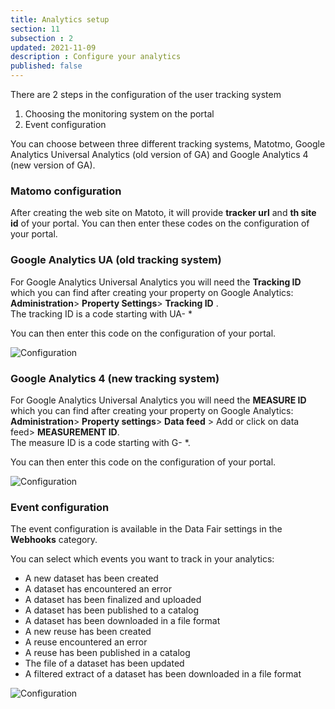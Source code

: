 ```yaml
---
title: Analytics setup
section: 11
subsection : 2
updated: 2021-11-09
description : Configure your analytics
published: false
---
```


There are 2 steps in the  configuration of the user tracking system
1. Choosing the monitoring system on the portal
2. Event configuration

You can choose between three different tracking systems, Matotmo, Google Analytics Universal Analytics (old version of GA) and Google Analytics 4 (new version of GA).

### Matomo configuration

After creating the web site on Matoto, it will provide **tracker url** and **th site id** of your portal. You can then enter these codes on the configuration of your portal.

### Google Analytics UA (old tracking system)

For Google Analytics Universal Analytics you will need the **Tracking ID** which you can find after creating your property on Google Analytics: **Administration**> **Property Settings**> **Tracking ID** .  
The tracking ID is a code starting with UA- *

You can then enter this code on the configuration of your portal.

![Configuration](./images/user-guide/config-GA-1.jpg)

### Google Analytics 4 (new tracking system)

For Google Analytics Universal Analytics you will need the **MEASURE ID** which you can find after creating your property on Google Analytics: **Administration**> **Property settings**> **Data feed** > Add or click on data feed> **MEASUREMENT ID**.  
The measure ID is a code starting with G- *.

You can then enter this code on the configuration of your portal.

![Configuration](./images/user-guide/config-GA4.jpg)

### Event configuration

The event configuration is available in the Data Fair settings in the **Webhooks** category.

You can select which events you want to track in your analytics:
* A new dataset has been created
* A dataset has encountered an error
* A dataset has been finalized and uploaded
* A dataset has been published to a catalog
* A dataset has been downloaded in a file format
* A new reuse has been created
* A reuse encountered an error
* A reuse has been published in a catalog
* The file of a dataset has been updated
* A filtered extract of a dataset has been downloaded in a file format

![Configuration](./images/user-guide/config-GA-2.jpg)
